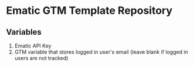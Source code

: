 # Ematic GTM Template Repository

## Variables

1.  Ematic API Key
1.  GTM variable that stores logged in user's email (leave blank if logged in users are not tracked)
